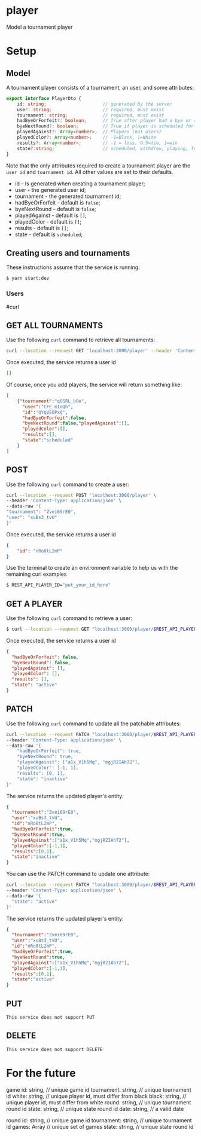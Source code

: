 # player
Model a tournament player

# Setup
## Model
A tournament player consists of a tournament, an user, and some attributes:
````typescript
export interface PlayerDto {
	id: string;						// generated by the server
	user: string;					// required, must exist
	tournament: string;				// required, must exist
	hadByeOrForfeit?: boolean;		// True after player had a bye or was awarded a forfeit
	byeNextRound?: boolean;			// True if player is scheduled for next round bye
	playedAgainst?: Array<number>; 	// Players (not users)
	playedColor?: Array<number>; 	// -1=Black, 1=White
	results?: Array<number>; 		// -1 = loss, 0.5=tie, 1=win
	state?:string; 		            // scheduled, withdrew, playing, forfeit, done
}
````

Note that the only attributes required to create a tournament player are the `user id` and `tournament id`. All other values are set to their defaults.
* id - Is generated when creating a tournament player;
* user - the generated user id;
* tournament - the generated tournament id;
* hadByeOrForfeit - default is `false`;
* byeNextRound - default is `false`;
* playedAgainst - default is `[]`;
* playedColor - default is `[]`;
* results - default is `[]`;
* state - default is `scheduled`;

## Creating users and tournaments
These instructions assume that the service is running:
````bash
$ yarn start:dev
````
### Users

#curl
## GET ALL TOURNAMENTS
Use the following `curl` command to retrieve all tournaments:
````bash
curl --location --request GET 'localhost:3000/player' --header 'Content-Type: application/json'
````


Once executed, the service returns a user id
````json
[]
````

Of course, once you add players, the service will return something like:
````json
[
    {"tournament":"qOSRL_bOe",
      "user":"CFE_mIoQh",
      "id":"QYqVEOPxQ",
      "hadByeOrForfeit":false,
      "byeNextRound":false,"playedAgainst":[],
      "playedColor":[],
      "results":[],
      "state":"scheduled"
    }
]
````

## POST
Use the following `curl` command to create a user:
````bash
curl --location --request POST 'localhost:3000/player' \
--header 'Content-Type: application/json' \
--data-raw '{
"tournament": "Zvei69rE0",
"user": "xuBs3_tvU"
}'
````

Once executed, the service returns a user id
````json
{
    "id": "nRo8tL2mP"
}
````

Use the terminal to create an environment variable to help us with the remaining curl examples

````bash
$ REST_API_PLAYER_ID="put_your_id_here"
````
## GET A PLAYER
Use the following `curl` command to retrieve a user:
````bash
$ curl --location --request GET "localhost:3000/player/$REST_API_PLAYER_ID" --header 'Content-Type: application/json'
````
Once executed, the service returns a user id
````json
{
  "hadByeOrForfeit": false,
  "byeNextRound": false,
  "playedAgainst": [],
  "playedColor": [],
  "results": [],
  "state": "active"
}
````
## PATCH
Use the following `curl` command to update all the patchable attributes:
````bash
curl --location --request PATCH "localhost:3000/player/$REST_API_PLAYER_ID" \
--header 'Content-Type: application/json' \
--data-raw '{
    "hadByeOrForfeit": true,
    "byeNextRound": true,
    "playedAgainst": ["a1x_V1h5Mq", "mgjR2IAh72"],
    "playedColor": [-1, 1],
    "results": [0, 1],
    "state": "inactive"
}'
````
The service returns the updated player's entity:
````json
{
  "tournament":"Zvei69rE0",
  "user":"xuBs3_tvU",
  "id":"nRo8tL2mP",
  "hadByeOrForfeit":true,
  "byeNextRound":true,
  "playedAgainst":["a1x_V1h5Mq","mgjR2IAh72"],
  "playedColor":[-1,1],
  "results":[0,1],
  "state":"inactive"
}
````
You can use the PATCH command to update one attribute:
````bash
curl --location --request PATCH "localhost:3000/player/$REST_API_PLAYER_ID" \
--header 'Content-Type: application/json' \
--data-raw '{
  "state": "active"
}'
````
The service returns the updated player's entity:
````json
{
  "tournament":"Zvei69rE0",
  "user":"xuBs3_tvU",
  "id":"nRo8tL2mP",
  "hadByeOrForfeit":true,
  "byeNextRound":true,
  "playedAgainst":["a1x_V1h5Mq","mgjR2IAh72"],
  "playedColor":[-1,1],
  "results":[0,1],
  "state":"active"
}
````
## PUT
`This service does not support PUT`

## DELETE
`This service does not support DELETE`

# For the future
game
id: string, // unique game id
tournament: string, // unique tournament id
white: string, // unique player id, must differ from black
black: string, // unique player id, must differ from white
round: string, // unique tournament round id
state: string, // unique state round id
date: string,  // a valid date

round
id: string, // unique game id
tournament: string, // unique tournament id
games: Array<string> // unique set of games
state: string, // unique state round id
